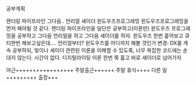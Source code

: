 공부계획

렌더링 파이프라인
그다음.. 언리얼
셰이더
윈도우즈프로그래밍
윈도우즈프로그래밍을 먼저 해야될 것 같다.
렌더링 파이프라인을 일단은 공부하고(이론만) 윈도우즈 프로그래밍을 공부하고 그다음 언리얼을 하고 그다음 셰이더를 하자.
윈도우즈 한번 흝어보고 큐티한번 해보고싶은데.... 언리얼부터?
윈도우즈를 어디까지 해볼 것인가
변경: DX를 계속 공부하되, 빛이나 셰이더 관련된 이론을 이해할 수 있도록, 너무 복잡한 코드에는 손대지 않는다. 시간이 없다.
디지털라이팅 이론 한번 쭉 흝고 바로 셰이더로 넘어가자

야근+++++++++++++++++
주말출근++++++
주말 휴식++++
다른 일+++++++++
출장+++